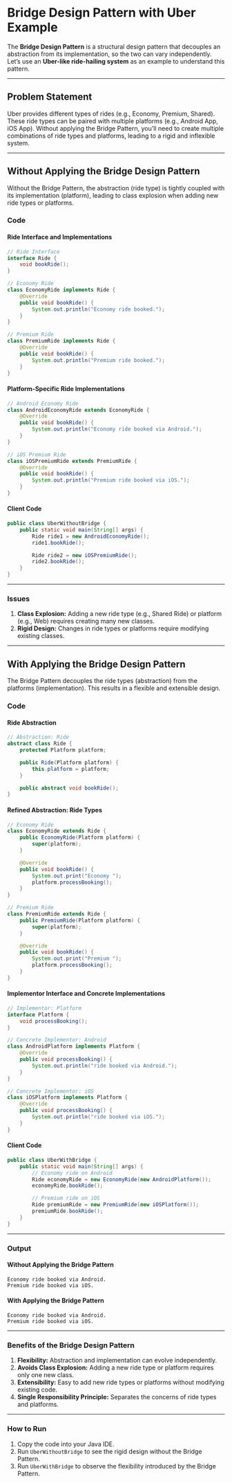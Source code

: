 # Bridge Design Pattern with Uber Example

The **Bridge Design Pattern** is a structural design pattern that decouples an abstraction from its implementation, so the two can vary independently. Let’s use an **Uber-like ride-hailing system** as an example to understand this pattern.

---

## Problem Statement
Uber provides different types of rides (e.g., Economy, Premium, Shared). These ride types can be paired with multiple platforms (e.g., Android App, iOS App). Without applying the Bridge Pattern, you'll need to create multiple combinations of ride types and platforms, leading to a rigid and inflexible system.

---

## Without Applying the Bridge Design Pattern
Without the Bridge Pattern, the abstraction (ride type) is tightly coupled with its implementation (platform), leading to class explosion when adding new ride types or platforms.

### **Code**

#### Ride Interface and Implementations

```java
// Ride Interface
interface Ride {
    void bookRide();
}

// Economy Ride
class EconomyRide implements Ride {
    @Override
    public void bookRide() {
        System.out.println("Economy ride booked.");
    }
}

// Premium Ride
class PremiumRide implements Ride {
    @Override
    public void bookRide() {
        System.out.println("Premium ride booked.");
    }
}
```

#### Platform-Specific Ride Implementations

```java
// Android Economy Ride
class AndroidEconomyRide extends EconomyRide {
    @Override
    public void bookRide() {
        System.out.println("Economy ride booked via Android.");
    }
}

// iOS Premium Ride
class iOSPremiumRide extends PremiumRide {
    @Override
    public void bookRide() {
        System.out.println("Premium ride booked via iOS.");
    }
}
```

#### Client Code

```java
public class UberWithoutBridge {
    public static void main(String[] args) {
        Ride ride1 = new AndroidEconomyRide();
        ride1.bookRide();

        Ride ride2 = new iOSPremiumRide();
        ride2.bookRide();
    }
}
```

---

### **Issues**
1. **Class Explosion:** Adding a new ride type (e.g., Shared Ride) or platform (e.g., Web) requires creating many new classes.
2. **Rigid Design:** Changes in ride types or platforms require modifying existing classes.

---

## With Applying the Bridge Design Pattern
The Bridge Pattern decouples the ride types (abstraction) from the platforms (implementation). This results in a flexible and extensible design.

### **Code**

#### Ride Abstraction

```java
// Abstraction: Ride
abstract class Ride {
    protected Platform platform;

    public Ride(Platform platform) {
        this.platform = platform;
    }

    public abstract void bookRide();
}
```

#### Refined Abstraction: Ride Types

```java
// Economy Ride
class EconomyRide extends Ride {
    public EconomyRide(Platform platform) {
        super(platform);
    }

    @Override
    public void bookRide() {
        System.out.print("Economy ");
        platform.processBooking();
    }
}

// Premium Ride
class PremiumRide extends Ride {
    public PremiumRide(Platform platform) {
        super(platform);
    }

    @Override
    public void bookRide() {
        System.out.print("Premium ");
        platform.processBooking();
    }
}
```

#### Implementor Interface and Concrete Implementations

```java
// Implementor: Platform
interface Platform {
    void processBooking();
}

// Concrete Implementor: Android
class AndroidPlatform implements Platform {
    @Override
    public void processBooking() {
        System.out.println("ride booked via Android.");
    }
}

// Concrete Implementor: iOS
class iOSPlatform implements Platform {
    @Override
    public void processBooking() {
        System.out.println("ride booked via iOS.");
    }
}
```

#### Client Code

```java
public class UberWithBridge {
    public static void main(String[] args) {
        // Economy ride on Android
        Ride economyRide = new EconomyRide(new AndroidPlatform());
        economyRide.bookRide();

        // Premium ride on iOS
        Ride premiumRide = new PremiumRide(new iOSPlatform());
        premiumRide.bookRide();
    }
}
```

---

### **Output**

#### Without Applying the Bridge Pattern
```
Economy ride booked via Android.
Premium ride booked via iOS.
```

#### With Applying the Bridge Pattern
```
Economy ride booked via Android.
Premium ride booked via iOS.
```

---

### **Benefits of the Bridge Design Pattern**
1. **Flexibility:** Abstraction and implementation can evolve independently.
2. **Avoids Class Explosion:** Adding a new ride type or platform requires only one new class.
3. **Extensibility:** Easy to add new ride types or platforms without modifying existing code.
4. **Single Responsibility Principle:** Separates the concerns of ride types and platforms.

---

### **How to Run**
1. Copy the code into your Java IDE.
2. Run `UberWithoutBridge` to see the rigid design without the Bridge Pattern.
3. Run `UberWithBridge` to observe the flexibility introduced by the Bridge Pattern.
